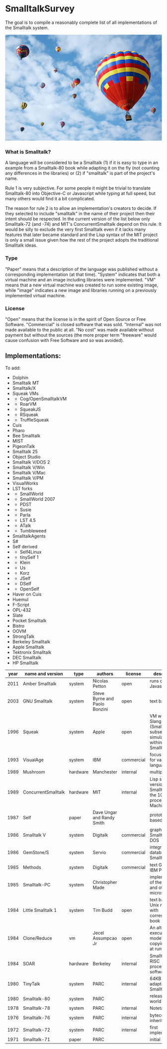 # SmalltalkSurvey

The goal is to compile a reasonably complete list of all implementations of the Smalltalk system.

![Hot air ballons form Wikipedia](images/1024px-Hot_air_balloons_in_leon.jpg)

### What is Smalltalk?

A language will be considered to be a Smalltalk (1) if it is easy to type in an example from a Smalltalk-80 book while adapting it on the fly (not counting any differences in the libraries) or (2) if "smalltalk" is part of the project's name.

Rule 1 is very subjective. For some people it might be trivial to translate Smalltalk-80 into Objective-C or Javascript while typing at full speed, but many others would find it a bit complicated.

The reason for rule 2 is to allow an implementation's creators to decide. If they selected to include "smalltalk" in the name of their project then their intent should be respected. In the current version of the list below only Smalltalk-72 (and -74) and MIT's ConcurrentSmalltalk depend on this rule. It would be silly to exclude the very first Smalltalk even if it lacks many features that later became standard and the Lisp syntax of the MIT project is only a small issue given how the rest of the project adopts the traditional Smalltalk ideas.

### Type

"Paper" means that a description of the language was published without a corresponding implementation (at that time). "System" indicates that both a virtual machine and an image including libraries were implemented. "VM" means that a new virtual machine was created to run some existing image, while "image" indicates a new image and libraries running on a previously implemented virtual machine.

### License

"Open" means that the license is in the spirit of Open Source or Free Software. "Commercial" is closed software that was sold. "Internal" was not made available to the public at all. "No cost" was made available without payment but without the sources (the more proper term "freeware" would cause confusion with Free Software and so was avoided).

## Implementations:

To add:

* Dolphin
* Smalltalk MT
* Smalltalk/X
* Squeak VMs
* * Cog/OpenSmalltalkVM
* * RoarVM
* * SqueakJS
* * RSqueak
* * TruffleSqueak
* Cuis
* Pharo
* Bee Smalltalk
* MIST
* PigeonTalk
* Smalltalk 25
* Object Studio
* Smalltalk V/DOS 2
* Smalltalk V/Win
* Smalltalk V/Mac
* Smalltalk V/PM
* VisualWorks
* LST forks
* * SmallWorld
* * SmallWorld 2007
* * PDST
* * Susie
* * Parla
* * LST 4.5
* * ATalk
* * Tumbleweed
* SmalltalkAgents
* S#
* Self derived
* * Self4Linux
* * tinySelf 1
* * Klein
* * Us
* * Korz
* * JSelf
* * DSelf
* * OpenSelf
* Haver on Cuis
* Huemul
* F-Script
* OPL-432
* Slate
* Pocket Smalltalk
* Bistro
* OOVM
* StrongTalk
* Berkeley Smalltalk
* Apple Smalltalk
* Tektronix Smalltalk
* DEC Smalltalk
* HP Smalltalk


| year | name and version | type | authors | license | description |
|------|------------------|------|---------|---------|-------------|
| 2011 | Amber Smalltalk | system | Nicolas Petton | open | runs on Javascript |
| 2003 | GNU Smalltalk | system | Steve Byrne and Paolo Bonzini | open | text based |
| 1996 | Squeak | system | Apple | open | VM written in Slang (Smalltalk subset) and simulated within Smalltalk |
| 1993 | VisualAge | system | IBM | commercial | focus on IDE for various languages |
| 1989 | Mushroom | hardware | Manchester | internal | multiple FPGAs |
| 1989 | ConcurrentSmalltalk | hardware | MIT | internal | Lisp syntax version of Smalltalk on the 1024 processor J-Machine |
| 1987 | Self         | paper  | Dave Ungar and Randy Smith |  | prototype based |
| 1986 | Smalltalk V  | system | Digitalk | commercial | graphic Smalltalk on DOS |
| 1986 | GemStone/S | system | Servio | commercial | integrated database and Smalltalk |
| 1985 | Methods      | system | Digitalk | commercial | text GUI on the IBM PC |
| 1985 | Smalltalk-PC | system | Christopher Made |    | implementation of the Apple II and other micros |
| 1984 | Little Smalltalk 1 | system | Tim Budd | open | text based for Unix machines with corresponding book |
| 1984 | Clone/Reduce | vm | Jecel Assumpcao Jr | open | An alternative execution model via copying ASTs at runtime |
| 1984 | SOAR | hardware | Berkeley | internal | Smalltalk On A RISC processor and software |
| 1980 | TinyTalk     | system | PARC | internal | 64KB adaptation of Smalltalk-76 |
| 1980 | Smalltalk-80 | system | PARC |   | release to the world |
| 1978 | Smalltalk-78 | system | PARC | internal | Notetaker |
| 1976 | Smalltalk-76 | system | PARC | internal | bytecodes and inheritance |
| 1972 | Smalltalk-72 | system | PARC | internal | first implementation |
| 1971 | Smalltalk-71 | paper | PARC |    | initial ideas
